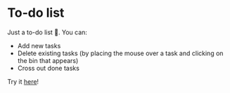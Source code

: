 # To-do list

Just a to-do list :page_facing_up:. You can:
- Add new tasks
- Delete existing tasks (by placing the mouse over a task and clicking on the bin that appears)
- Cross out done tasks

Try it [here](https://tamiberrocal.github.io/to-do-list/)!
